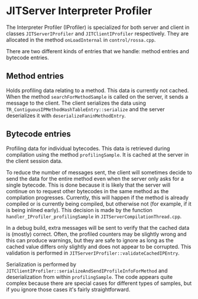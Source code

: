 <!--
Copyright IBM Corp. and others 2018

This program and the accompanying materials are made available under
the terms of the Eclipse Public License 2.0 which accompanies this
distribution and is available at https://www.eclipse.org/legal/epl-2.0/
or the Apache License, Version 2.0 which accompanies this distribution and
is available at https://www.apache.org/licenses/LICENSE-2.0.

This Source Code may also be made available under the following
Secondary Licenses when the conditions for such availability set
forth in the Eclipse Public License, v. 2.0 are satisfied: GNU
General Public License, version 2 with the GNU Classpath
Exception [1] and GNU General Public License, version 2 with the
OpenJDK Assembly Exception [2].

[1] https://www.gnu.org/software/classpath/license.html
[2] https://openjdk.org/legal/assembly-exception.html

SPDX-License-Identifier: EPL-2.0 OR Apache-2.0 OR GPL-2.0-only WITH Classpath-exception-2.0 OR GPL-2.0-only WITH OpenJDK-assembly-exception-1.0
-->

# JITServer Interpreter Profiler

The Interpreter Profiler (IProfiler) is specialized for both server and client in classes `JITServerIProfiler` and `JITClientIProfiler` respectively. They are allocated in the method `onLoadInternal` in `control/rossa.cpp`.

There are two different kinds of entries that we handle: method entries and bytecode entries.

## Method entries

Holds profiling data relating to a method. This data is currently not cached. When the method `searchForMethodSample` is called on the server, it sends a message to the client. The client serializes the data using `TR_ContiguousIPMethodHashTableEntry::serialize` and the server deserializes it with `deserializeFaninMethodEntry`.

## Bytecode entries

Profiling data for individual bytecodes. This data is retrieved during compilation using the method `profilingSample`. It is cached at the server in the client session data.

To reduce the number of messages sent, the client will sometimes decide to send the data for the entire method even when the server only asks for a single bytecode. This is done because it is likely that the server will continue on to request other bytecodes in the same method as the compilation progresses. Currently, this will happen if the method is already compiled or is currently being compiled, but otherwise not (for example, if it is being inlined early). This decision is made by the function `handler_IProfiler_profilingSample` in `JITServerCompilationThread.cpp`.

In a debug build, extra messages will be sent to verify that the cached data is (mostly) correct. Often, the profiled counters may be slightly wrong and this can produce warnings, but they are safe to ignore as long as the cached value differs only slightly and does not appear to be corrupted. This validation is performed in `JITServerIProfiler::validateCachedIPEntry`.

Serialization is performed by `JITClientIProfiler::serializeAndSendIProfileInfoForMethod` and deserialization from within `profilingSample`. The code appears quite complex because there are special cases for different types of samples, but if you ignore those cases it's fairly straightforward.
